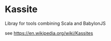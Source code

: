 # Kassite

Libray for tools combining Scala and BabylonJS

see https://en.wikipedia.org/wiki/Kassites